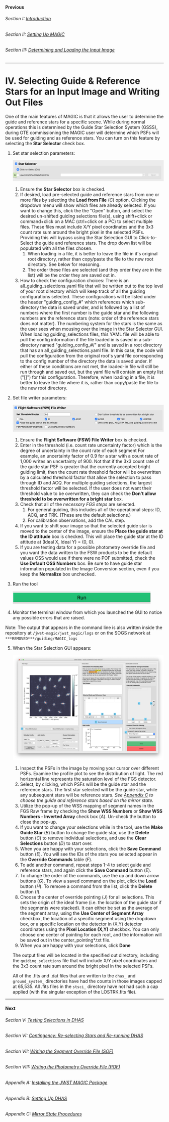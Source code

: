 #### Previous

###### Section I: [Introduction](i_introduction.md)

###### Section II: [Setting Up MAGIC](ii_setting_up.md)

###### Section III: [Determining and Loading the Input Image](iii_determining_and_loading_the_input_image.md)

--------------------------

IV.	Selecting Guide & Reference Stars for an Input Image and Writing Out Files
==============================================================================
One of the main features of MAGIC is that it allows the user to determine the guide and reference stars for a specific scene. While during normal operations this is determined by the Guide Star Selection System (GSSS), during OTE commissioning the MAGIC user will determine which PSFs will be used for guiding and as reference stars. You can turn on this feature by selecting the **Star Selector** check box.

1. Set star selection parameters:

   ![Star Selection section of the Main GUI](./figs/figure7_main_star_selection.png)

   1. Ensure the **Star Selector** box is checked.
   2. If desired, load pre-selected guide and reference stars from one or more files by selecting the **Load from File** (*C*) option. Clicking the dropdown menu will show which files are already selected. If you want to change this, click the the "Open" button, and select the desired un-shifted guiding selections file(s), using shift+click or command+click on a MAC (ctrl+click on a PC) to select multiple files. These files must include X/Y pixel coordinates and the 3x3 count rate sum around the bright pixel in the selected PSFs. Providing this will bypass using the Star Selection GUI to Click-to-Select the guide and reference stars. The drop down list will be populated with all the files chosen.
      1. When loading in a file, it is better to leave the file in it's original root directory, rather than copy/paste the file to the new root directory. See below for reasoning.
      2. The order these files are selected (and they order they are in the list) will be the order they are saved out in.
   3. How to check the configuration choices: There is an all_guiding_selections.yaml file that will be written out to the top level of your root directory which will keep track of all the guiding configurations selected. These configurations will be listed under the header "guiding_config_#" which references which sub-directory the data is saved under, and is followed by a list of numbers where the first number is the guide star and the following numbers are the reference stars (note: order of the reference stars does not matter). The numbering system for the stars is the same as the user sees when mousing over the image in the Star Selector GUI. When loading guiding_selections files, this YAML file will be able to pull the config information if the file loaded in is saved in a sub-directory named "guiding_config_#/" and is saved in a root directory that has an all_guiding_selections.yaml file. In this case, the code will pull the configuration from the original root's yaml file corresponding to the config number of the directory the data is saved under. If either of these conditions are not met, the loaded-in file will still be run through and saved out, but the yaml file will contain an empty list ("[]") for this configuration. Therefore, when loading in a file, it is better to leave the file where it is, rather than copy/paste the file to the new root directory.

2. Set file writer parameters:

   ![Flight Software file writer section for the Main GUI](./figs/figure8_main_fsw_write.png)

   1. Ensure the **Flight Software (FSW) File Writer** box is checked.
   2. Enter in the threshold (i.e. count rate uncertainty factor) which is the degree of uncertainty in the count rate of each segment For example, an uncertainty factor of 0.9 for a star with a count rate of 1,000 writes an uncertainty of 900. Not that if the 3x3 count rate of the guide star PSF is greater that the currently accepted bright guiding limit, then the count rate threshold factor will be overwritten by a calculated threshold factor that allow the selection to pass through ID and ACQ. For multiple guiding selections, the largest threshold factor will be selected. If the user does not want their threshold value to be overwritten, they can check the **Don't allow threshold to be overwritten for a bright star** box.
   3. Check that all of the *necessary FGS steps* are selected.
      1. For general guiding, this includes all of the operational steps: ID, ACQ, and TRK. (These are the default selections.)
      2. For calibration observations, add the CAL step.
   4. If you want to shift your image so that the selected guide star is moved to the center of the image, ensure the **Place the guide star at the ID attitude** box is checked. This will place the guide star at the ID attitude at (Ideal X, Ideal Y) = (0, 0).
   5. If you are testing data for a possible photometry override file and you want the data written to the FSW products to be the default values OSS would use if there were no POF submitted, check the **Use Default OSS Numbers** box. Be sure to have guide star information populated in the Image Conversion section, even if you keep the **Normalize** box unchecked.

3. Run the tool

   ![Run MAGIC](./figs/figure_a_run.png)

4. Monitor the terminal window from which you launched the GUI to notice any possible errors that are raised.

  Note:	The output that appears in the command line is also written inside the repository at `/jwst-magic/jwst_magic/logs` or on the SOGS network at `***REMOVED***/guiding/MAGIC_logs`

5. When the Star Selection GUI appears:

   ![Star Selection GUI window](./figs/figure9_star_selection2.png)

   1. Inspect the PSFs in the image by moving your cursor over different PSFs. Examine the profile plot to see the distribution of light. The red horizontal line represents the saturation level of the FGS detector.
   2. Select, by clicking, which PSFs will be the guide star and the reference stars. The first star selected will be the guide star, while any subsequent stars will be reference stars. *See [Appendix C](appendix_c_mirror_states.md) to choose the guide and reference stars based on the mirror state.*
   3. Utilize the pop-up of the WSS mapping of segment names in the FGS Raw frame by checking the **Show WSS Numbers** or **Show WSS Numbers - Inverted Array** check box (*A*). Un-check the button to close the pop-up.
   3. If you want to change your selections while in the tool, use the **Make Guide Star** (*B*) button to change the guide star, use the **Delete** button (*C*) to remove individual selections, and use the **Clear Selections** button (*D*) to start over.
   4. When you are happy with your selections, click the **Save Command** button (*E*). You will see the IDs of the stars you selected appear in the **Override Commands** table (*F*).
   5. To add another command, repeat steps 1-4 to select guide and reference stars, and again click the **Save Command** button (*E*).
   6. To change the order of the commands, use the up and down arrow buttons (*G*). To view a saved command on the plot, click the **Load** button (*H*).  To remove a command from the list, click the **Delete** button (*I*).
   7. Choose the center of override pointing (*J*) for all selections. This sets the origin of the ideal frame (i.e. the location of the guide star if the segments were stacked). It can either be set as the average of the segment array, using the **Use Center of Segment Array** checkbox, the location of a specific segment using the dropdown box, or a specific location on the detector in (X,Y) detector coordinates using the **Pixel Location (X,Y)** checkbox. You can only choose one center of pointing for each root, and the information will be saved out in the center_pointing*.txt file.
   8. When you are happy with your selections, click **Done**  

   The output files will be located in the specified out directory, including the `guiding_selections` file that will include X/Y pixel coordinates and the 3x3 count rate sum around the bright pixel in the selected PSFs.

   All of the .fits and .dat files that are written to the `dhas_` and `ground_system_` directories have had the counts in those images capped at 65,535. All .fits files in the `stsci_` directory have not had such a cap applied (with the singular exception of the LOSTRK.fits file).

---------------------------------

#### Next

###### Section V: [Testing Selections in DHAS](v_testing_in_dhas.md)

###### Section VI: [Contingency: Re-selecting Stars and Re-running DHAS](vi_contingency_reselect_stars.md)

###### Section VII: [Writing the Segment Override File (SOF)](vii_write_sof.md)

###### Section VIII: [Writing the Photometry Override File (POF)](viii_write_pof.md)

###### Appendix A: [Installing the JWST MAGIC Package](appendix_a_installing_magic.md)

###### Appendix B: [Setting Up DHAS](appendix_b_opening_dhas.md)

###### Appendix C: [Mirror State Procedures](appendix_c_mirror_states.md)
